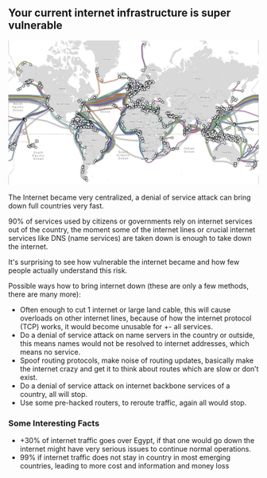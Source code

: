 
## **Your current internet infrastructure is super vulnerable**

![](img/internet_vulnerable.png)  

The Internet became very centralized, a denial of service attack can bring down full countries very fast.

90% of services used by citizens or governments rely on internet services out of the country, the moment some of the internet lines or crucial internet services like DNS (name services) are taken down is enough to take down the internet.

It's surprising to see how vulnerable the internet became and how few people actually understand this risk.

Possible ways how to bring internet down (these are only a few methods, there are many more):


- Often enough to cut 1 internet or large land cable, this will cause overloads on other internet lines, because of how the internet protocol (TCP) works, it would become unusable for +- all services.
- Do a denial of service attack on name servers in the country or outside, this means names would not be resolved to internet addresses, which means no service.
- Spoof routing protocols, make noise of routing updates, basically make the internet crazy and get it to think about routes which are slow or don’t exist.
- Do a denial of service attack on internet backbone services of a country, all will stop.
- Use some pre-hacked routers, to reroute traffic, again all would stop.

### Some Interesting Facts

- +30% of internet traffic goes over Egypt, if that one would go down the internet might have very serious issues to continue normal operations.
- 99% if internet traffic does not stay in country in most emerging countries, leading to more cost and information and money loss

